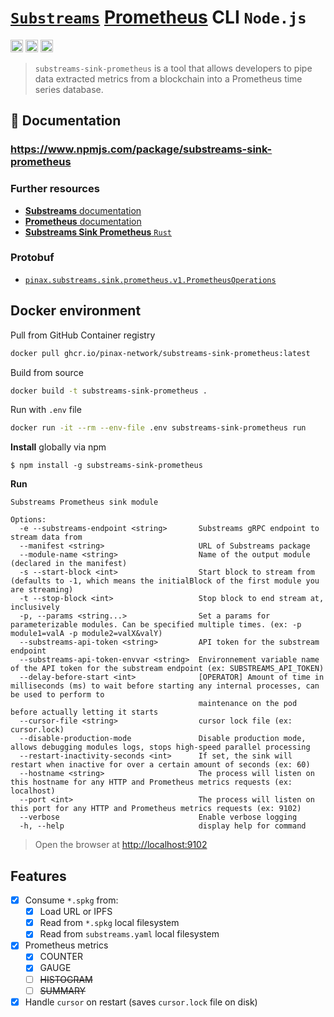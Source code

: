 # [`Substreams`](https://substreams.streamingfast.io/) [Prometheus](https://prometheus.io/) CLI `Node.js`

[<img alt="github" src="https://img.shields.io/badge/Github-substreams.prometheus-8da0cb?style=for-the-badge&logo=github" height="20">](https://github.com/pinax-network/substreams-sink-prometheus)
[<img alt="npm" src="https://img.shields.io/npm/v/substreams-sink-prometheus.svg?style=for-the-badge&color=CB0001&logo=npm" height="20">](https://www.npmjs.com/package/substreams-sink-prometheus)
[<img alt="GitHub Workflow Status" src="https://img.shields.io/github/actions/workflow/status/pinax-network/substreams-sink-prometheus/ci.yml?branch=main&style=for-the-badge" height="20">](https://github.com/pinax-network/substreams-sink-prometheus/actions?query=branch%3Amain)

> `substreams-sink-prometheus` is a tool that allows developers to pipe data extracted metrics from a blockchain into a Prometheus time series database.

## 📖 Documentation

### https://www.npmjs.com/package/substreams-sink-prometheus

### Further resources

- [**Substreams** documentation](https://substreams.streamingfast.io)
- [**Prometheus** documentation](https://prometheus.io)
- [**Substreams Sink Prometheus** `Rust`](https://github.com/pinax-network/substreams-sink-prometheus.rs)

### Protobuf

- [`pinax.substreams.sink.prometheus.v1.PrometheusOperations`](https://github.com/pinax-network/substreams-sink-prometheus.rs/blob/main/proto/substreams/sink/prometheus/v1/prometheus.proto)

## Docker environment

Pull from GitHub Container registry
```bash
docker pull ghcr.io/pinax-network/substreams-sink-prometheus:latest
```

Build from source
```bash
docker build -t substreams-sink-prometheus .
```

Run with `.env` file
```bash
docker run -it --rm --env-file .env substreams-sink-prometheus run
```

**Install** globally via npm
```
$ npm install -g substreams-sink-prometheus
```

**Run**

```console
Substreams Prometheus sink module

Options:
  -e --substreams-endpoint <string>       Substreams gRPC endpoint to stream data from
  --manifest <string>                     URL of Substreams package
  --module-name <string>                  Name of the output module (declared in the manifest)
  -s --start-block <int>                  Start block to stream from (defaults to -1, which means the initialBlock of the first module you are streaming)
  -t --stop-block <int>                   Stop block to end stream at, inclusively
  -p, --params <string...>                Set a params for parameterizable modules. Can be specified multiple times. (ex: -p module1=valA -p module2=valX&valY)
  --substreams-api-token <string>         API token for the substream endpoint
  --substreams-api-token-envvar <string>  Environnement variable name of the API token for the substream endpoint (ex: SUBSTREAMS_API_TOKEN)
  --delay-before-start <int>              [OPERATOR] Amount of time in milliseconds (ms) to wait before starting any internal processes, can be used to perform to
                                          maintenance on the pod before actually letting it starts
  --cursor-file <string>                  cursor lock file (ex: cursor.lock)
  --disable-production-mode               Disable production mode, allows debugging modules logs, stops high-speed parallel processing
  --restart-inactivity-seconds <int>      If set, the sink will restart when inactive for over a certain amount of seconds (ex: 60)
  --hostname <string>                     The process will listen on this hostname for any HTTP and Prometheus metrics requests (ex: localhost)
  --port <int>                            The process will listen on this port for any HTTP and Prometheus metrics requests (ex: 9102)
  --verbose                               Enable verbose logging
  -h, --help                              display help for command
```

> Open the browser at [http://localhost:9102](http://localhost:9102)

## Features

- [x] Consume `*.spkg` from:
  - [x] Load URL or IPFS
  - [x] Read from `*.spkg` local filesystem
  - [x] Read from `substreams.yaml` local filesystem
- [x] Prometheus metrics
  - [x] COUNTER
  - [x] GAUGE
  - [ ] ~~HISTOGRAM~~
  - [ ] ~~SUMMARY~~
- [x] Handle `cursor` on restart (saves `cursor.lock` file on disk)
